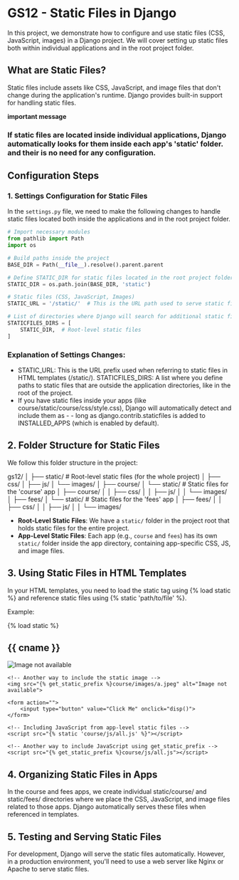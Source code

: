 # GS12 - Static Files in Django

In this project, we demonstrate how to configure and use static files (CSS, JavaScript, images) in a Django project. We will cover setting up static files both within individual applications and in the root project folder.

## What are Static Files?

Static files include assets like CSS, JavaScript, and image files that don't change during the application's runtime. Django provides built-in support for handling static files.

**important message**
### If static files are located inside individual applications, Django automatically looks for them inside each app's 'static' folder. and their is no need for any configuration.

## Configuration Steps

### 1. Settings Configuration for Static Files

In the `settings.py` file, we need to make the following changes to handle static files located both inside the applications and in the root project folder.

```python
# Import necessary modules
from pathlib import Path
import os

# Build paths inside the project
BASE_DIR = Path(__file__).resolve().parent.parent

# Define STATIC_DIR for static files located in the root project folder
STATIC_DIR = os.path.join(BASE_DIR, 'static')

# Static files (CSS, JavaScript, Images)
STATIC_URL = '/static/'  # This is the URL path used to serve static files

# List of directories where Django will search for additional static files
STATICFILES_DIRS = [
    STATIC_DIR,  # Root-level static files
]

```
### Explanation of Settings Changes:
* STATIC_URL: This is the URL prefix used when referring to static files in HTML templates (/static/).
 STATICFILES_DIRS: A list where you define paths to static files that are outside the application directories, like in the root of the project.
* If you have static files inside your apps (like course/static/course/css/style.css), Django will automatically detect and include them as  - - long as django.contrib.staticfiles is added to INSTALLED_APPS (which is enabled by default).

## 2. Folder Structure for Static Files
We follow this folder structure in the project:


gs12/
│
├── static/                   # Root-level static files (for the whole project)
│   ├── css/
│   ├── js/
│   └── images/
│
├── course/
│   └── static/               # Static files for the 'course' app
│       ├── course/
│       │   ├── css/
│       │   ├── js/
│       │   └── images/
│
├── fees/
│   └── static/               # Static files for the 'fees' app
│       ├── fees/
│       │   ├── css/
│       │   ├── js/
│       │   └── images/


* **Root-Level Static Files**: We have a `static/` folder in the project root that holds static files for the entire project.
* **App-Level Static Files**: Each app (e.g., `course` and `fees`) has its own `static/` folder inside the app directory, containing app-specific CSS, JS, and image files.


## 3. Using Static Files in HTML Templates
In your HTML templates, you need to load the static tag using {% load static %} and reference static files using {% static 'path/to/file' %}.

Example:


<!DOCTYPE html>
{% load static %}
<html lang="en">
<head>
    <meta charset="UTF-8">
    <meta name="viewport" content="width=device-width, initial-scale=1.0">
    <!-- Including CSS from both root and app-level static folders -->
    <link rel="stylesheet" href="{% static 'css/some.css' %}">
    <link rel="stylesheet" href="{% static 'course/css/style.css' %}">
    <title>{{ title }}</title>
</head>
<body>
    <h2>{{ cname }}</h2>
    <!-- Including an image from app-level static files -->
    <img src="{% static 'course/images/a.jpeg' %}" alt="Image not available">
    
    <!-- Another way to include the static image -->
    <img src="{% get_static_prefix %}course/images/a.jpeg" alt="Image not available">
    
    <form action="">
        <input type="button" value="Click Me" onclick="disp()">
    </form>

    <!-- Including JavaScript from app-level static files -->
    <script src="{% static 'course/js/all.js' %}"></script>
    
    <!-- Another way to include JavaScript using get_static_prefix -->
    <script src="{% get_static_prefix %}course/js/all.js"></script>
</body>
</html>

## 4. Organizing Static Files in Apps
In the course and fees apps, we create individual static/course/ and static/fees/ directories where we place the CSS, JavaScript, and image files related to those apps. Django automatically serves these files when referenced in templates.

## 5. Testing and Serving Static Files
For development, Django will serve the static files automatically. However, in a production environment, you'll need to use a web server like Nginx or Apache to serve static files.